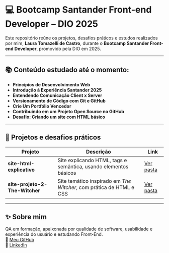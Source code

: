# 💻 Bootcamp Santander Front-end Developer – DIO 2025

Este repositório reúne os projetos, desafios práticos e estudos realizados por mim, **Laura Tomazelli de Castro**, durante o **Bootcamp Santander Front-end Developer**, promovido pela DIO em 2025.

---

## 📚 Conteúdo estudado até o momento:

- **Princípios de Desenvolvimento Web**  
- **Introdução à Experiência Santander 2025**  
- **Entendendo Comunicação Client x Server**  
- **Versionamento de Código com Git e GitHub**  
- **Crie Um Portfólio Vencedor**  
- **Contribuindo em um Projeto Open Source no GitHub**  
- **Desafio: Criando um site com HTML básico**

---

## 📁 Projetos e desafios práticos

| Projeto | Descrição | Link |
|--------|-----------|------|
| **site-html-explicativo** | Site explicando HTML, tags e semântica, usando elementos básicos | [Ver pasta](./site-html-explicativo) |
| **site-projeto-2-The-Witcher** | Site temático inspirado em *The Witcher*, com prática de HTML e CSS | [Ver pasta](./site-projeto-2-The-Witcher) |

---

## ✨ Sobre mim

QA em formação, apaixonada por qualidade de software, usabilidade e experiência do usuário e estudando Front-End.  
🔗 [Meu GitHub](https://github.com/lauratomazelli)  
🔗 [LinkedIn](https://www.linkedin.com/in/lauratomazellidecastro/)
